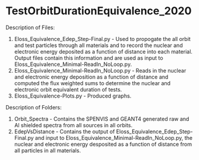 # TestOrbitDurationEquivalence_2020

Description of Files:

1. Eloss_Equivalence_Edep_Step-Final.py - Used to propogate the all orbit and test particles through all materials and to record the nuclear and electronic energy deposited as a function of distance into each material. Output files contain this information and are used as input to Eloss_Equivalence_Minimal-ReadIn_NoLoop.py.
2. Eloss_Equivalence_Minimal-ReadIn_NoLoop.py - Reads in the nuclear and electronic energy deposition as a function of distance and computed the flux weighted sums to determine the nuclear and electronic orbit equivalent duration of tests.
3. Eloss_Equivalence-Plots.py - Produced graphs.

Description of Folders:

1. Orbit_Spectra - Contains the SPENVIS and GEANT4 generated raw and Al shielded spectra from all sources in all orbits.
2. EdepVsDistance - Contains the output of Eloss_Equivalence_Edep_Step-Final.py and input to Eloss_Equivalence_Minimal-ReadIn_NoLoop.py, the nuclear and electronic energy desposited as a function of distance from all particles in all materials.
